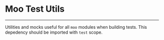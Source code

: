 # Moo Test Utils
---------------------
Utilities and mocks useful for all `moo` modules when building tests. This 
depedency should be imported with `test` scope.